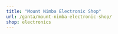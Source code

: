 ```yaml
---
title: "Mount Nimba Electronic Shop"
url: /ganta/mount-nimba-electronic-shop/
shop: electronics
---
```

